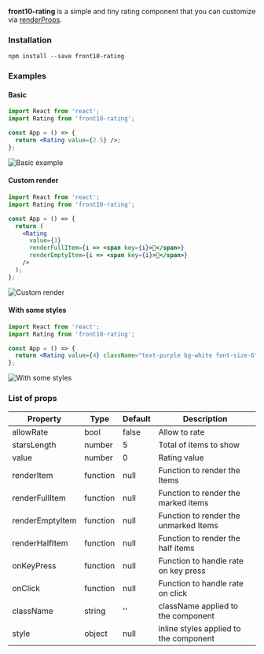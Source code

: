 **front10-rating** is a simple and tiny rating component that you can customize via [renderProps](https://reactjs.org/docs/render-props.html).

### Installation

`npm install --save front10-rating`

### Examples

#### Basic

```jsx
import React from 'react';
import Rating from 'front10-rating';

const App = () => {
  return <Rating value={2.5} />;
};
```

![Basic example](https://res.cloudinary.com/dombtm0fe/image/upload/v1559924999/Screenshot_from_2019-06-07_12-27-16.png)

#### Custom render

```jsx
import React from 'react';
import Rating from 'front10-rating';

const App = () => {
  return (
    <Rating
      value={3}
      renderFullItem={i => <span key={i}>🍎</span>}
      renderEmptyItem={i => <span key={i}>🍏</span>}
    />
  );
};
```

![Custom render](https://res.cloudinary.com/dombtm0fe/image/upload/v1559925291/Screenshot_from_2019-06-07_12-31-05.png)

#### With some styles

```jsx
import React from 'react';
import Rating from 'front10-rating';

const App = () => {
  return <Rating value={4} className="text-purple bg-white font-size-6" />;
};
```

![With some styles](https://res.cloudinary.com/dombtm0fe/image/upload/v1559925306/Screenshot_from_2019-06-07_12-32-52.png)

### List of props

| Property        | Type     | Default | Description                            |
| --------------- | -------- | ------- | -------------------------------------- |
| allowRate       | bool     | false   | Allow to rate                          |
| starsLength     | number   | 5       | Total of items to show                 |
| value           | number   | 0       | Rating value                           |
| renderItem      | function | null    | Function to render the Items           |
| renderFullItem  | function | null    | Function to render the marked items    |
| renderEmptyItem | function | null    | Function to render the unmarked Items  |
| renderHalfItem  | function | null    | Function to render the half items      |
| onKeyPress      | function | null    | Function to handle rate on key press   |
| onClick         | function | null    | Function to handle rate on click       |
| className       | string   | ''      | className applied to the component     |
| style           | object   | null    | inline styles applied to the component |
